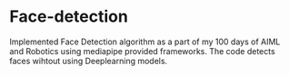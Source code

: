 # Face-detection
Implemented Face Detection algorithm as a part of my 100 days of AIML and Robotics using mediapipe provided frameworks. The code detects faces wihtout using Deeplearning models. 
